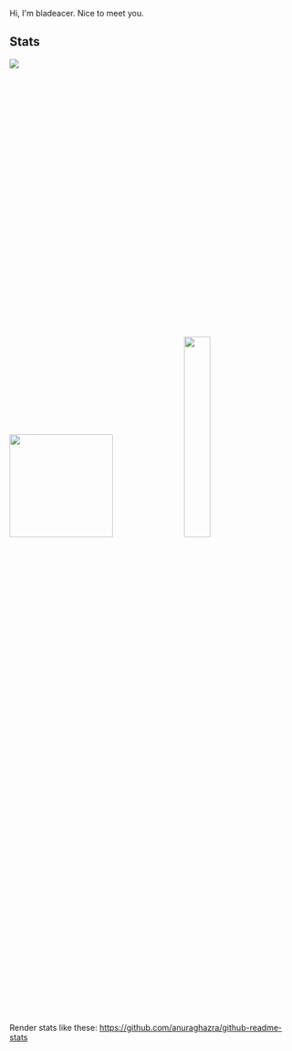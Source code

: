 Hi, I'm bladeacer. Nice to meet you.

## Stats
<div style="margin-bottom: 90%">
  <img src="https://wakatime.com/badge/user/909564de-48b8-416c-b570-9aa64e459313.svg">
</div>
<br>
<div>
  <img src="https://github-readme-stats.vercel.app/api?username=bladeacer&show_icons=true&theme=radical" width="60%" height="180px">
  <img src="https://github-readme-stats.vercel.app/api/top-langs/?username=bladeacer&theme=radical&layout=pie" style="left: 500px" width="30%">
</div>
<br>

Render stats like these: https://github.com/anuraghazra/github-readme-stats 


<!--
**bladeacer/bladeacer** is a ✨ _special_ ✨ repository because its `README.md` (this file) appears on your GitHub profile.

Here are some ideas to get you started:

- 🔭 I’m currently working on ...
- 🌱 I’m currently learning ...
- 👯 I’m looking to collaborate on ...
- 🤔 I’m looking for help with ...
- 💬 Ask me about ...
- 📫 How to reach me: ...
- 😄 Pronouns: ...
- ⚡ Fun fact: ...

[![wakatime](https://wakatime.com/badge/user/909564de-48b8-416c-b570-9aa64e459313.svg)](https://wakatime.com/@909564de-48b8-416c-b570-9aa64e459313)

![bladeacer's GitHub stats](https://github-readme-stats.vercel.app/api?username=bladeacer&show_icons=true&theme=radical)
![Top Langs](https://github-readme-stats.vercel.app/api/top-langs/?username=bladeacer&theme=radical&layout=pie)

-->
